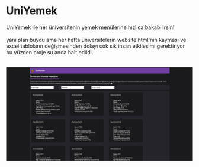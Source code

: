 # UniYemek
UniYemek ile her üniversitenin yemek menülerine hızlıca bakabilirsin! <br><br>
yani plan buydu ama her hafta üniversitelerin website html'nin kayması ve excel tabloların değişmesinden dolayı çok sık insan etkileşimi gerektiriyor <br>
bu yüzden proje şu anda halt edildi. <br><br>

![gosterim](https://github.com/Sultan-papagani/UniYemek/blob/main/gosterim.jpg)
